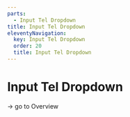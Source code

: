 ```yaml
---
parts:
  - Input Tel Dropdown
title: Input Tel Dropdown
eleventyNavigation:
  key: Input Tel Dropdown
  order: 20
  title: Input Tel Dropdown
---
```

# Input Tel Dropdown

-> go to Overview
